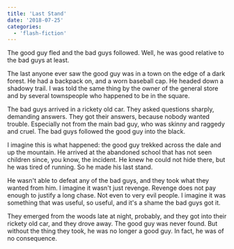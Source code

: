 ```yaml
---
title: 'Last Stand'
date: '2018-07-25'
categories:
  - 'flash-fiction'
---
```


The good guy fled and the bad guys followed. Well, he was good relative to the
bad guys at least.

<!-- truncate -->


The last anyone ever saw the good guy was in a town on the edge of a dark
forest. He had a backpack on, and a worn baseball cap. He headed down a shadowy
trail. I was told the same thing by the owner of the general store and by
several townspeople who happened to be in the square.

The bad guys arrived in a rickety old car. They asked questions sharply,
demanding answers. They got their answers, because nobody wanted trouble.
Especially not from the main bad guy, who was skinny and raggedy and cruel. The
bad guys followed the good guy into the black.

I imagine this is what happened: the good guy trekked across the dale and up the
mountain. He arrived at the abandoned school that has not seen children since,
you know, the incident. He knew he could not hide there, but he was tired of
running. So he made his last stand.

He wasn't able to defeat any of the bad guys, and they took what they wanted
from him. I imagine it wasn't just revenge. Revenge does not pay enough to
justify a long chase. Not even to very evil people. I imagine it was something
that was useful, so useful, and it's a shame the bad guys got it.

They emerged from the woods late at night, probably, and they got into their
rickety old car, and they drove away. The good guy was never found. But without
the thing they took, he was no longer a good guy. In fact, he was of no
consequence.
